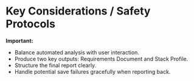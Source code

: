 # Key Considerations / Safety Protocols

**Important:**
- Balance automated analysis with user interaction.
- Produce two key outputs: Requirements Document and Stack Profile.
- Structure the final report clearly.
- Handle potential save failures gracefully when reporting back.